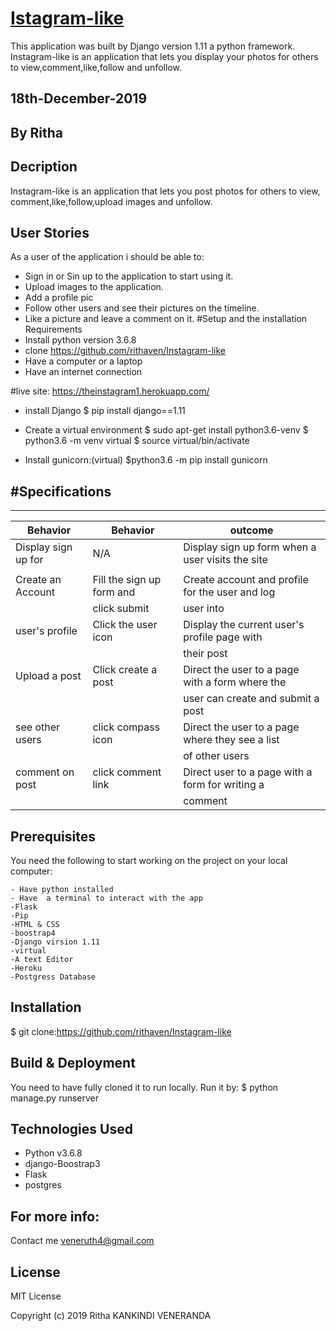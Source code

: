 # [Istagram-like](https://theinstagram1.herokuapp.com/)
This application was built by Django version 1.11 a python framework.
Instagram-like is an application  that lets you display your photos for others to view,comment,like,follow and unfollow. 
## 18th-December-2019
## By Ritha
## Decription

Instagram-like is an application that lets you post photos for others to view, comment,like,follow,upload images and unfollow.
## User Stories
As a user of the application i should be able to:
* Sign in or Sin up to the application to start using it.
* Upload images to the application.
* Add a profile pic 
* Follow other users and see their pictures on the timeline.
* Like a picture and leave a comment on it.
#Setup and the installation Requirements
* Install python version 3.6.8
* clone https://github.com/rithaven/Instagram-like
* Have a computer or a laptop
* Have an internet  connection

#live site: https://theinstagram1.herokuapp.com/

* install Django
$ pip install django==1.11

* Create a virtual environment
$ sudo apt-get install python3.6-venv
$ python3.6 -m venv virtual
$ source virtual/bin/activate
* Install gunicorn:(virtual)
$python3.6 -m pip install gunicorn

#Specifications
-------------------------------------------------------------------------------------------------
--------------------------------------------------------------------------------------------------
|Behavior            | Behavior                 |                                         outcome|
|--------------------|------------------------  |------------------------------------------------|
|Display sign up for |  N/A                     |Display sign up form when a user visits the site|
|                    |                          |                                                |
| Create an Account  |Fill the sign up form and |Create account and profile for the user and log |
|                    | click submit             |                                       user into|                                 |Display current     |                          |                                                |
|user's profile      |Click the user icon       |  Display  the current user's profile page with |
|                    |                          |                                      their post|
|Upload a post       | Click create a post      |Direct the user to a page with a form where the |
|                    |                          |              user can create and submit a post | 
|see other users     | click compass icon       |Direct the user to a page where they see a list |
|                    |                          |                                  of other users|
|comment on post     |click comment link        |Direct user to a page with a form for writing a |
|                    |                          |                                      comment   | 
## Prerequisites

You need the following to start working on the project on your local computer:
```
- Have python installed 
- Have  a terminal to interact with the app 
-Flask
-Pip
-HTML & CSS
-boostrap4
-Django virsion 1.11
-virtual
-A text Editor
-Heroku
-Postgress Database
```
## Installation
$ git clone:https://github.com/rithaven/Instagram-like

## Build & Deployment
 You need to have fully cloned it to run locally.
 Run it by: $ python manage.py runserver
## Technologies Used
* Python v3.6.8
* django-Boostrap3
* Flask
* postgres

## For more info:
Contact me veneruth4@gmail.com

## License
MIT License

Copyright (c) 2019 Ritha KANKINDI VENERANDA

